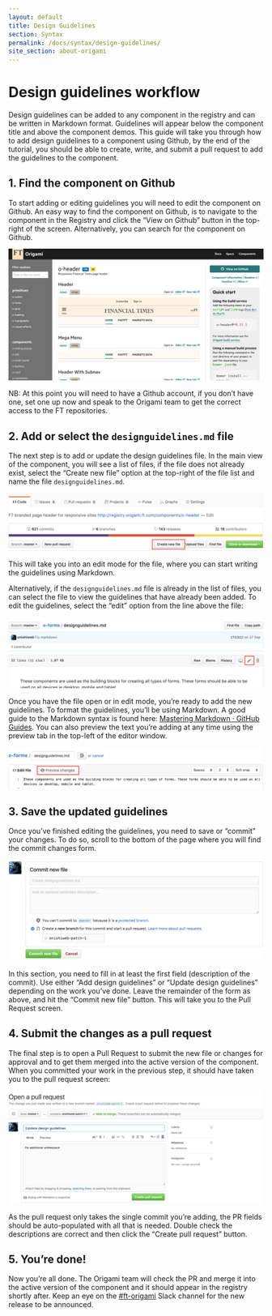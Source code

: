 ```yaml
---
layout: default
title: Design Guidelines
section: Syntax
permalink: /docs/syntax/design-guidelines/
site_section: about-origami
---
```


# Design guidelines workflow

Design guidelines can be added to any component in the registry and can be written in Markdown format. Guidelines will appear below the component title and above the component demos.
This guide will take you through how to add design guidelines to a component using Github, by the end of the tutorial, you should be able to create, write, and submit a pull request to add the guidelines to the component.

## 1. Find the component on Github
To start adding or editing guidelines you will need to edit the component on Github. An easy way to find the component on Github, is to navigate to the component in the Registry and click the “View on Github” button in the top-right of the screen. Alternatively, you can search for the component on Github.

![o-header on the Origami Registry](/img/design-guidelines/registry-o-header.png)

NB: At this point you will need to have a Github account, if you don’t have one, set one up now and speak to the Origami team to get the correct access to the FT repositories.

## 2. Add or select the `designguidelines.md` file
The next step is to add or update the design guidelines file.
In the main view of the component, you will see a list of files, if the file does not already exist, select the “Create new file” option at the top-right of the file list and name the file `designguidelines.md`.

![Create a new file on Github](/img/design-guidelines/create-new-file.png)

This will take you into an edit mode for the file, where you can start writing the guidelines using Markdown.

Alternatively, if the `designguidelines.md` file is already in the list of files, you can select the file to view the guidelines that have already been added.
To edit the guidelines, select the “edit” option from the line above the file:

![Edit file on Github](/img/design-guidelines/edit-file.png)

Once you have the file open or in edit mode, you’re ready to add the new guidelines. To format the guidelines, you’ll be using Markdown. A good guide to the Markdown syntax is found here: [Mastering Markdown · GitHub Guides](https://guides.github.com/features/mastering-markdown/).
You can also preview the text you’re adding at any time using the preview tab in the top-left of the editor window.

![Preview file changes on Github](/img/design-guidelines/preview-changes.png)

## 3. Save the updated guidelines
Once you’ve finished editing the guidelines, you need to save or “commit” your changes. To do so, scroll to the bottom of the page where you will find the commit changes form.

![Committing a file on Github](/img/design-guidelines/commit-file.png)

In this section, you need to fill in at least the first field (description of the commit). Use either “Add design guidelines” or “Update design guidelines” depending on the work you’ve done. Leave the remainder of the form as above, and hit the “Commit new file” button. This will take you to the Pull Request screen.

## 4. Submit the changes as a pull request
The final step is to open a Pull Request to submit the new file or changes for approval and to get them merged into the active version of the component. When you committed your work in the previous step, it should have taken you to the pull request screen:

![Open a pull request on Github](/img/design-guidelines/open-pull-request.png)

As the pull request only takes the single commit you’re adding, the PR fields should be auto-populated with all that is needed. Double check the descriptions are correct and then click the “Create pull request” button.

## 5. You’re done!
Now you’re all done. The Origami team will check the PR and merge it into the active version of the component and it should appear in the registry shortly after. Keep an eye on the [#ft-origami](https://financialtimes.slack.com/archives/ft-origami) Slack channel for the new release to be announced.

